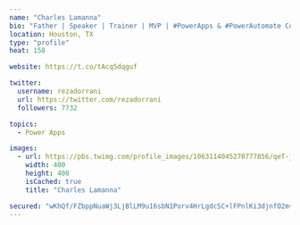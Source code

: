 ```yaml
---
name: "Charles Lamanna"
bio: "Father | Speaker | Trainer | MVP | #PowerApps & #PowerAutomate Community Super User | YouTuber Right-pointing triangle http://youtube.com/c/rezadorrani | Learn - Share - Clockwise rightwards and leftwards open circle arrows"
location: Houston, TX
type: "profile"
heat: 158

website: https://t.co/tAcqSdqguf

twitter:
  username: rezadorrani
  url: https://twitter.com/rezadorrani
  followers: 7732

topics:
  - Power Apps

images:
  - url: https://pbs.twimg.com/profile_images/1063114045270777856/qeT-jpWr_400x400.jpg
    width: 400
    height: 400
    isCached: true
    title: "Charles Lamanna"

secured: "wKhQf/FZbppNuaWj3LjBlLM9u16sbN1Porv4HrLgdcSC+lFPnlKi3djnfO2m+m2/ejawxmBkDBIbw0MeuEQxB7oY+cAIA92XO5csl3+qmdgIl05t9Ii+jMvgKTfD9raCOb82S61gtKVcnccpgkE5edhW/QdW6Nfru0Vd84YDn5ihvHRvt7gJUpaWxJFvDdCk24p3F2e3ht3nE9jk8/Jrlo/vgu7Nh4TdngR2vXDlyjKpH2XgCVYDxYgtMor9CEEUwdI36bTxebcjDawB6etNp+rXns9oXUl7U+stYAx4jwadTFQ0pJHNTeZNS8uDZMuDc1GST9CW102vOufqksFJWV77bY7MEFLp3J6HExzndOWDJvp1E8fde58jkLYAd3izVHfBKbcYYzi2YaRw5mZSJQ==;d0JJTKReFSUTc0LxtxiMMA=="
---
```


